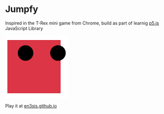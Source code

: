 # Jumpfy

Inspired in the T-Rex mini game from Chrome, build as part of learnig [p5.js](https://p5js.org/reference/) JavaScript Library

![](favicon.png)

Play it at [en3sis.github.io](en3sis.github.io)